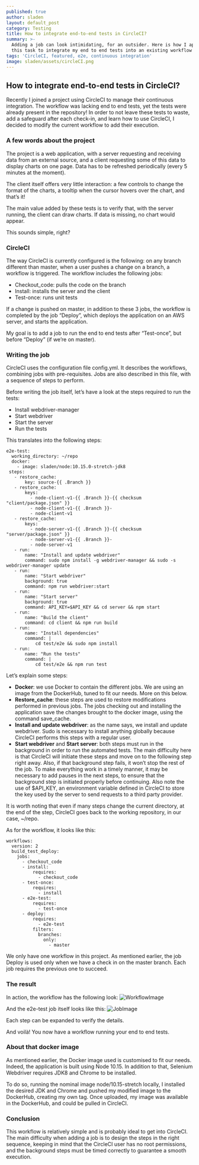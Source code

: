 ```yaml
---
published: true
author: sladen
layout: default_post
category: Testing
title: How to integrate end-to-end tests in CircleCI?
summary: >-
  Adding a job can look intimidating, for an outsider. Here is how I approached
  this task to integrate my end to end tests into an existing workflow
tags: 'CircleCI, featured, e2e, continuous integration'
image: sladen/assets/circleCI.png
---
```



## How to integrate end-to-end tests in CircleCI?
Recently I joined a project using CircleCI to manage their continuous integration. The workflow was lacking end to end tests, yet the tests were already present in the repository!
In order to not leave these tests to waste, add a safeguard after each check-in, and learn how to use CircleCI, I decided to modify the current workflow to add their execution.

### A few words about the project
The project is a web application, with a server requesting and receiving data from an external source, and a client requesting some of this data to display charts on one page. Data has to be refreshed periodically (every 5 minutes at the moment). 

The client itself offers very little interaction: a few controls to change the format of the charts, a tooltip when the cursor hovers over the chart, and that’s it!

The main value added by these tests is to verify that, with the server running, the client can draw charts. If data is missing, no chart would appear.

This sounds simple, right? 

### CircleCI
The way CircleCI is currently configured is the following: on any branch different than master, when a user pushes a change on a branch, a workflow is triggered.
The workflow includes the following jobs:

- Checkout_code: pulls the code on the branch
- Install: installs the server and the client
- Test-once: runs unit tests

If a change is pushed on master, in addition to these 3 jobs, the workflow is completed by the job “Deploy”, which deploys the application on an AWS server, and starts the application.

My goal is to add a job to run the end to end tests after “Test-once”, but before “Deploy” (if we’re on master).


### Writing the job
CircleCI uses the configuration file config.yml. It describes the workflows, combining jobs with pre-requisites. Jobs are also described in this file, with a sequence of steps to perform.

Before writing the job itself, let’s have a look at the steps required to run the tests:

- Install webdriver-manager
- Start webdriver
- Start the server
- Run the tests



This translates into the following steps:

    e2e-test:
      working_directory: ~/repo
      docker:
        - image: sladen/node:10.15.0-stretch-jdk8
     steps:
       - restore_cache:
           key: source-{{ .Branch }}
       - restore_cache:
           keys: 
             - node-client-v1-{{ .Branch }}-{{ checksum "client/package.json" }}
             - node-client-v1-{{ .Branch }}-
             - node-client-v1
       - restore_cache:
           keys: 
             - node-server-v1-{{ .Branch }}-{{ checksum "server/package.json" }}
             - node-server-v1-{{ .Branch }}-
             - node-server-v1
       - run: 
           name: "Install and update webdriver"
           command: sudo npm install -g webdriver-manager && sudo -s webdriver-manager update
       - run: 
           name: "Start webdriver"
           background: true
           command: npm run webdriver:start
       - run: 
           name: "Start server"
           background: true
           command: API_KEY=$API_KEY && cd server && npm start
       - run: 
           name: "Build the client"
           command: cd client && npm run build
       - run:
           name: "Install dependencies"
           command: | 
               cd test/e2e && sudo npm install
       - run:
           name: "Run the tests"
           command: |
               cd test/e2e && npm run test

Let’s explain some steps:

- **Docker**: we use Docker to contain the different jobs. We are using an image from the DockerHub, tuned to fit our needs. More on this below.
- **Restore_cache**: these steps are used to restore modifications performed in previous jobs. The jobs checking out and installing the application save the changes brought to the docker image, using the command save_cache.
- **Install and update webdriver**: as the name says, we install and update webdriver. Sudo is necessary to install anything globally because CircleCI performs this steps with a regular user.
- **Start webdriver** and **Start server**: both steps must run in the background in order to run the automated tests. The main difficulty here is that CircleCI will initiate these steps and move on to the following step right away. Also, if that background step fails, it won’t stop the rest of the job. To make everything work in a timely manner, it may be necessary to add pauses in the next steps, to ensure that the background step is initiated properly before continuing. Also note the use of $API_KEY, an environment variable defined in CircleCI to store the key used by the server to send requests to a third party provider.

It is worth noting that even if many steps change the current directory, at the end of the step, CircleCI goes back to the working repository, in our case, ~/repo.

As for the workflow, it looks like this:

    workflows:
      version: 2
      build_test_deploy:
        jobs:
          - checkout_code
          - install:
              requires:
                - checkout_code
          - test-once:
              requires:
                - install
          - e2e-test:
              requires:
                - test-once
          - deploy:
              requires:
                - e2e-test
              filters:
                branches:
                  only:
                    - master

We only have one workflow in this project. As mentioned earlier, the job Deploy is used only when we have a check in on the master branch.
Each job requires the previous one to succeed.

### The result
In action, the workflow has the following look:
 ![WorkflowImage]({{site.baseurl}}/sladen/assets/BlogCCIWorkflow.png)
 

And the e2e-test job itself looks like this:
 ![JobImage]({{site.baseurl}}/sladen/assets/BlogCCIJob.png)
 
Each step can be expanded to verify the details.

And voilà!
You now have a workflow running your end to end tests.

### About that docker image
As mentioned earlier, the Docker image used is customised to fit our needs. Indeed, the application is built using Node 10.15. In addition to that, Selenium Webdriver requires JDK8 and Chrome to be installed.

To do so, running the nominal image node/10.15-stretch locally, I installed the desired JDK and Chrome and pushed my modified image to the DockerHub, creating my own tag. Once uploaded, my image was available in the DockerHub, and could be pulled in CircleCI.

### Conclusion
This workflow is relatively simple and is probably ideal to get into CircleCI. The main difficulty when adding a job is to design the steps in the right sequence, keeping in mind that the CircleCI user has no root permissions, and the background steps must be timed correctly to guarantee a smooth execution.
